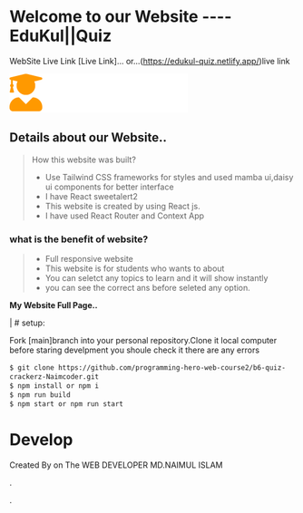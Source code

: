 # Welcome to our Website ----EduKul||Quiz


WebSite Live Link [Live Link]...
or...(https://edukul-quiz.netlify.app/)live link

![plot](./src/logo.png)

## Details about our Website..
> How this website  was built?
> * Use Tailwind CSS frameworks for styles and used mamba ui,daisy ui components for better interface
> * I have React sweetalert2
> * This website is created by using React js.
> * I have used React Router and Context App

### what is the benefit of website?
> * Full responsive website
> * This website is for students who wants to about 
> * You can seletct any topics to learn and it will show instantly 
> * you can see the correct ans before seleted any option.

__My Website Full Page..__

| # setup:

Fork [main]branch into your personal repository.Clone it local computer before staring develpment you shoule check it there are any errors
```
$ git clone https://github.com/programming-hero-web-course2/b6-quiz-crackerz-Naimcoder.git
$ npm install or npm i
$ npm run build 
$ npm start or npm run start
```

# Develop

Created By on The WEB DEVELOPER MD.NAIMUL ISLAM

.

.




